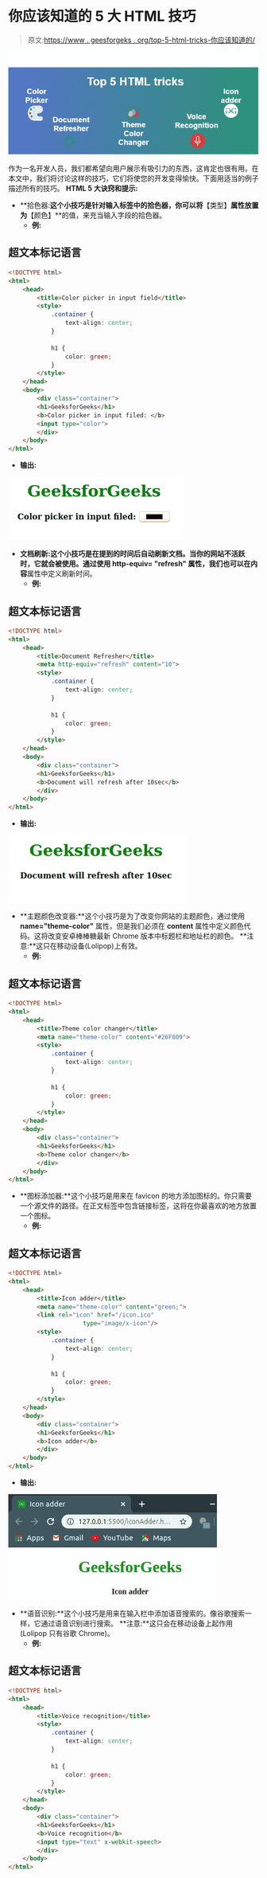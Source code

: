 # 你应该知道的 5 大 HTML 技巧

> 原文:[https://www . geesforgeks . org/top-5-html-tricks-你应该知道的/](https://www.geeksforgeeks.org/top-5-html-tricks-that-you-should-know/)

![](img/a14612433f3eefab1e5c19ab4f258668.png)

作为一名开发人员，我们都希望向用户展示有吸引力的东西，这肯定也很有用。在本文中，我们将讨论这样的技巧，它们将使您的开发变得愉快。下面用适当的例子描述所有的技巧。
**HTML 5 大诀窍和提示:**

*   **拾色器:**这个小技巧是针对输入标签中的拾色器，你可以将**【类型】**属性放置为**【颜色】**的值，来充当输入字段的拾色器。
    *   **例:**

## 超文本标记语言

```html
<!DOCTYPE html>
<html>
    <head>
        <title>Color picker in input field</title>
        <style>
            .container {
                text-align: center;
            }

            h1 {
                color: green;
            }
        </style>
    </head>
    <body>
        <div class="container">
        <h1>GeeksforGeeks</h1>
        <b>Color picker in input filed: </b>
        <input type="color">
        </div>
    </body>
</html>
```

*   **输出:**

![](img/643d4f583174a08e7168f0756090ca45.png)

*   **文档刷新:**这个小技巧是在提到的时间后自动刷新文档。当你的网站不活跃时，它就会被使用。通过使用 **http-equiv= "refresh"** 属性，我们也可以在**内容**属性中定义刷新时间。
    *   **例:**

## 超文本标记语言

```html
<!DOCTYPE html>
<html>
    <head>
        <title>Document Refresher</title>
        <meta http-equiv="refresh" content="10">
        <style>
            .container {
                text-align: center;
            }

            h1 {
                color: green;
            }
        </style>
    </head>
    <body>
        <div class="container">
        <h1>GeeksforGeeks</h1>
        <b>Document will refresh after 10sec</b>
        </div>
    </body>
</html>
```

*   **输出:**

![](img/427a55aff20e03c18b5e0b1a4b6ac6f4.png)

*   **主题颜色改变器:**这个小技巧是为了改变你网站的主题颜色，通过使用 **name="theme-color"** 属性，但是我们必须在 **content** 属性中定义颜色代码。这将改变安卓棒棒糖最新 Chrome 版本中标题栏和地址栏的颜色。
    **注意:**这只在移动设备(Lolipop)上有效。
    *   **例:**

## 超文本标记语言

```html
<!DOCTYPE html>
<html>
    <head>
        <title>Theme color changer</title>
        <meta name="theme-color" content="#26F809">
        <style>
            .container {
                text-align: center;
            }

            h1 {
                color: green;
            }
        </style>
    </head>
    <body>
        <div class="container">
        <h1>GeeksforGeeks</h1>
        <b>Theme color changer</b>
        </div>
    </body>
</html>
```

*   **图标添加器:**这个小技巧是用来在 favicon 的地方添加图标的。你只需要一个源文件的路径。在正文标签中包含链接标签，这将在你最喜欢的地方放置一个图标。
    *   **例:**

## 超文本标记语言

```html
<!DOCTYPE html>
<html>
    <head>
        <title>Icon adder</title>
        <meta name="theme-color" content="green;">
        <link rel="icon" href="/icon.ico"
                     type="image/x-icon"/>
        <style>
            .container {
                text-align: center;
            }

            h1 {
                color: green;
            }
        </style>
    </head>
    <body>
        <div class="container">
        <h1>GeeksforGeeks</h1>
        <b>Icon adder</b>
        </div>
    </body>
</html>                   
```

*   **输出:**

![](img/12f810b83cfffb6e2ce1ed2d8c9c7d03.png)

*   **语音识别:**这个小技巧是用来在输入栏中添加语音搜索的。像谷歌搜索一样，它通过语音识别进行搜索。
    **注意:**这只会在移动设备上起作用(Lolipop 只有谷歌 Chrome)。
    *   **例:**

## 超文本标记语言

```html
<!DOCTYPE html>
<html>
    <head>
        <title>Voice recognition</title>
        <style>
            .container {
                text-align: center;
            }

            h1 {
                color: green;
            }
        </style>
    </head>
    <body>
        <div class="container">
        <h1>GeeksforGeeks</h1>
        <b>Voice recognition</b>
        <input type="text" x-webkit-speech>
        </div>
    </body>
</html>                   
```